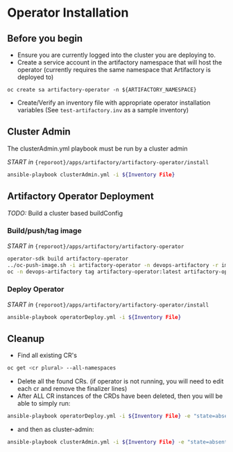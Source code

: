 # Operator Installation

## Before you begin

- Ensure you are currently logged into the cluster you are deploying to.
- Create a service account in the artifactory namespace that will host the operator (currently requires the same namespace that Artifactory is deployed to)

`oc create sa artifactory-operator -n ${ARTIFACTORY_NAMESPACE}`

- Create/Verify an inventory file with appropriate operator installation variables  (See `test-artifactory.inv` as a sample inventory)

## Cluster Admin

The clusterAdmin.yml playbook must be run by a cluster admin

*START in* `{reporoot}/apps/artifactory/artifactory-operator/install`

``` bash
ansible-playbook clusterAdmin.yml -i ${Inventory File}
```

## Artifactory Operator Deployment

*TODO:* Build a cluster based buildConfig

### Build/push/tag image

*START in* `{reporoot}/apps/artifactory/artifactory-operator`

``` bash
operator-sdk build artifactory-operator
../oc-push-image.sh -i artifactory-operator -n devops-artifactory -r image-registry.apps.klab.devops.gov.bc.ca
oc -n devops-artifactory tag artifactory-operator:latest artifactory-operator:v1-0.9.1-stable
```

### Deploy Operator

*START in* `{reporoot}/apps/artifactory/artifactory-operator/install`

``` bash
ansible-playbook operatorDeploy.yml -i ${Inventory File}
```

## Cleanup

- Find all existing CR's

``` bash
oc get <cr plural> --all-namespaces
```

- Delete all the found CRs.  (if operator is not running, you will need to edit each cr and remove the finalizer lines)
- After ALL CR instances of the CRDs have been deleted, then you will be able to simply run:

``` bash
ansible-playbook operatorDeploy.yml -i ${Inventory File} -e "state=absent"
```

- and then as cluster-admin:

``` bash
ansible-playbook clusterAdmin.yml -i ${Inventory File} -e "state=absent"
```
